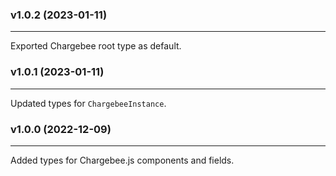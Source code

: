 ### v1.0.2  (2023-01-11)
* * * 
Exported Chargebee root type as default.

### v1.0.1  (2023-01-11)
* * *
Updated types for `ChargebeeInstance`.

### v1.0.0  (2022-12-09)
* * *
Added types for Chargebee.js components and fields.